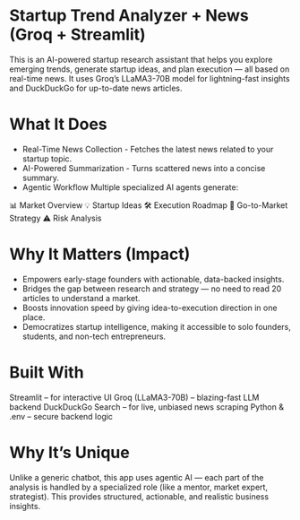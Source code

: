 # Startup Trend Analyzer + News (Groq + Streamlit)
This is an AI-powered startup research assistant that helps you explore emerging trends, generate startup ideas, and plan execution — all based on real-time news. It uses Groq’s LLaMA3-70B model for lightning-fast insights and DuckDuckGo for up-to-date news articles.

# What It Does
- Real-Time News Collection - Fetches the latest news related to your startup topic.
- AI-Powered Summarization - Turns scattered news into a concise summary.
- Agentic Workflow
Multiple specialized AI agents generate:

📊 Market Overview
💡 Startup Ideas
🛠️ Execution Roadmap
📢 Go-to-Market Strategy
⚠️ Risk Analysis

# Why It Matters (Impact)
- Empowers early-stage founders with actionable, data-backed insights.
- Bridges the gap between research and strategy — no need to read 20 articles to understand a market.
- Boosts innovation speed by giving idea-to-execution direction in one place.
- Democratizes startup intelligence, making it accessible to solo founders, students, and non-tech entrepreneurs.

# Built With
Streamlit – for interactive UI
Groq (LLaMA3-70B) – blazing-fast LLM backend
DuckDuckGo Search – for live, unbiased news scraping
Python & .env – secure backend logic

# Why It’s Unique
Unlike a generic chatbot, this app uses agentic AI — each part of the analysis is handled by a specialized role (like a mentor, market expert, strategist). This provides structured, actionable, and realistic business insights.
